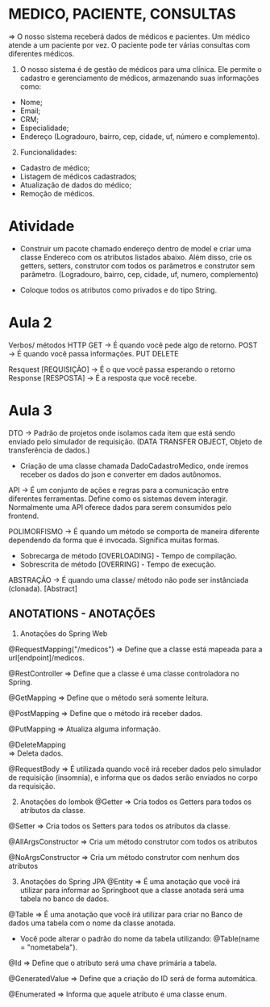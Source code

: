 # MEDICO, PACIENTE, CONSULTAS 

=> O nosso sistema receberá dados de médicos e pacientes. Um médico atende a um paciente por vez. O paciente pode ter várias consultas com diferentes médicos.

1. O nosso sistema é de gestão de médicos para uma clínica. Ele permite o cadastro e gerenciamento de médicos, armazenando suas informações como:

- Nome;
- Email;
- CRM;
- Especialidade; 
- Endereço (Logradouro, bairro, cep, cidade, uf, número e complemento).

2. Funcionalidades:

- Cadastro de médico;
- Listagem de médicos cadastrados;
- Atualização de dados do médico;
- Remoção de médicos.

# Atividade

- Construir um pacote chamado endereço dentro de model e criar uma classe Endereco com os atributos listados abaixo. Além disso, crie os getters, setters, construtor com todos os parâmetros e construtor sem parâmetro. 
(Logradouro, bairro, cep, cidade, uf, numero, complemento)
* Coloque todos os atributos como privados e do tipo String.


# Aula 2 
Verbos/ métodos HTTP 
GET -> É quando você pede algo de retorno.
POST -> É quando você passa informações.
PUT
DELETE

Resquest [REQUISIÇÃO] -> É o que você passa esperando o retorno
Response [RESPOSTA] -> É a resposta que você recebe.

# Aula 3
DTO -> Padrão de projetos onde isolamos cada item que está sendo enviado pelo simulador de requisição. (DATA TRANSFER OBJECT, Objeto de transferência de dados.)
- Criação de uma classe chamada DadoCadastroMedico, onde iremos receber os dados do json e converter em dados autônomos.

API -> É um conjunto de ações e regras para a comunicação entre diferentes ferramentas. Define como os sistemas devem interagir. Normalmente uma API oferece dados para serem consumidos pelo frontend.

POLIMORFISMO -> É quando um método se comporta de maneira diferente dependendo da forma que é invocada. Significa muitas formas.
- Sobrecarga de método [OVERLOADING] - Tempo de compilação.
- Sobrescrita de método [OVERRING] - Tempo de execução.

ABSTRAÇÃO -> É quando uma classe/ método não pode ser instânciada (clonada). [Abstract]

## ANOTATIONS - ANOTAÇÕES
1. Anotações do Spring Web 

@RequestMapping("/medicos")
=> Define que a classe está mapeada para a url[endpoint]/medicos.

@RestController 
=> Define que a classe é uma classe controladora no Spring.

@GetMapping 
=> Define que o método será somente leitura.

@PostMapping
=> Define que o método irá receber dados.

@PutMapping
=> Atualiza alguma informação.

@DeleteMapping  
=> Deleta dados.

@RequestBody
=> É utilizada quando você irá receber dados pelo simulador de requisição (insomnia), e informa que os dados serão enviados no corpo da requisição.

2. Anotações do lombok
@Getter 
=> Cria todos os Getters para todos os atributos da classe. 

@Setter
=> Cria todos os Setters para todos os atributos da classe.

@AllArgsConstructor 
=> Cria um método construtor com todos os atributos

@NoArgsConstructor
=> Cria um método construtor com nenhum dos atributos

3. Anotações do Spring JPA
@Entity 
=> É uma anotação que você irá utilizar para informar ao Springboot que a classe anotada será uma tabela no banco de dados.

@Table 
=> É uma anotação que você irá utilizar para criar no Banco de dados uma tabela com o nome da classe anotada.
* Você pode alterar o padrão do nome da tabela utilizando: @Table(name = "nometabela").

@Id 
=> Define que o atributo será uma chave primária a tabela. 

@GeneratedValue
=> Define que a criação do ID será de forma automática.

@Enumerated 
=> Informa que aquele atributo é uma classe enum.


